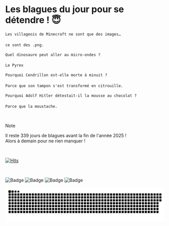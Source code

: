 
<h1>Les blagues du jour pour se détendre ! 😇</h1>

```diff
Les villageois de Minecraft ne sont que des images…

ce sont des .png.
```

```diff
Quel dinosaure peut aller au micro-ondes ?

Le Pyrex
```

```diff
Pourquoi Cendrillon est-elle morte à minuit ?

Parce que son tampon s'est transformé en citrouille.
```

```diff
Pourquoi Adolf Hitler détestait-il la mousse au chocolat ?

Parce que la moustache.
```

<br/>

> [!NOTE]
> Il reste 339 jours de blagues avant la fin de l'année 2025 ! <br/>
> Alors à demain pour ne rien manquer !

<br/>


[![Hits](https://hits.seeyoufarm.com/api/count/incr/badge.svg?url=https%3A%2F%2Fgithub.com%2FClems02%2Fhit-counter&count_bg=%23003E80&title_bg=%235C9FE1&icon=powershell.svg&icon_color=%23FFFFFF&title=Visite&edge_flat=false)](https://hits.seeyoufarm.com)


<br/>


![Badge](https://img.shields.io/badge/Last%20updated%20on-white?style=for-the-badge&logo=clockify)   ![Badge](https://img.shields.io/badge/27/01-white?style=for-the-badge) ![Badge](https://img.shields.io/badge/at-white?style=for-the-badge) ![Badge](https://img.shields.io/badge/02:57-white?style=for-the-badge)


<p align="center">
 <img width="1000" src="assets/github-snake.svg" alt="snake"/>
</p>

